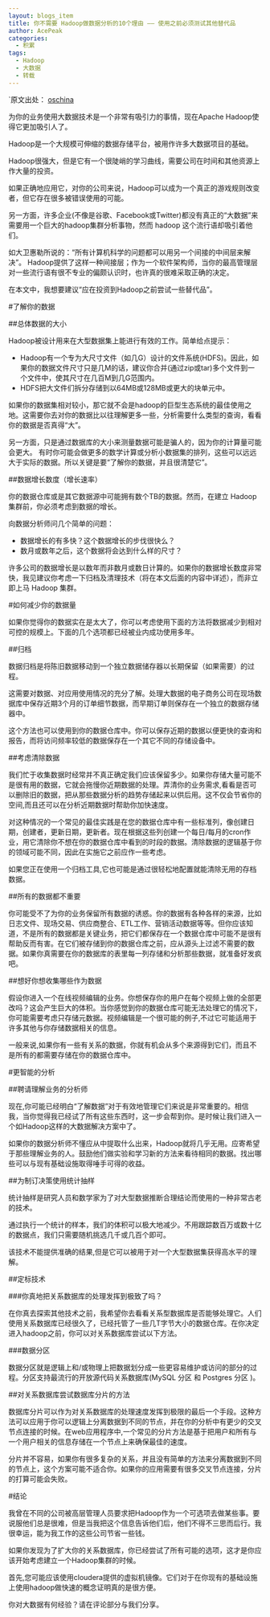 ```yaml
---
layout: blogs_item
title: 你不需要 Hadoop做数据分析的10个理由 —— 使用之前必须测试其他替代品
author: AcePeak
categories:
  - 积累
tags:
  - Hadoop
  - 大数据
  - 转载
---
```


`原文出处： [oschina](http://www.oschina.net/translate/hadoop-when-to-use)

为你的业务使用大数据技术是一个非常有吸引力的事情，现在Apache Hadoop使得它更加吸引人了。

Hadoop是一个大规模可伸缩的数据存储平台，被用作许多大数据项目的基础。

Hadoop很强大，但是它有一个很陡峭的学习曲线，需要公司在时间和其他资源上作大量的投资。

如果正确地应用它，对你的公司来说，Hadoop可以成为一个真正的游戏规则改变者，但它存在很多被错误使用的可能。

另一方面，许多企业(不像是谷歌、Facebook或Twitter)都没有真正的“大数据”来需要用一个巨大的hadoop集群分析事物，然而 hadoop 这个流行语却吸引着他们。

如大卫惠勒所说的：“所有计算机科学的问题都可以用另一个间接的中间层来解决”。 Hadoop提供了这样一种间接层；作为一个软件架构师，当你的最高管理层对一些流行语有很不专业的偏颇认识时，也许真的很难采取正确的决定。

在本文中，我想要建议“应在投资到Hadoop之前尝试一些替代品”。


#了解你的数据

##总体数据的大小

Hadoop被设计用来在大型数据集上能进行有效的工作。简单给点提示：

* Hadoop有一个专为大尺寸文件（如几G）设计的文件系统(HDFS)。因此，如果你的数据文件尺寸只是几M的话，建议你合并(通过zip或tar)多个文件到一个文件中，使其尺寸在几百M到几G范围内。
* HDFS把大文件们拆分存储到以64MB或128MB或更大的块单元中。

如果你的数据集相对较小，那它就不会是hadoop的巨型生态系统的最佳使用之地。这需要你去对你的数据比以往理解更多一些，分析需要什么类型的查询，看看你的数据是否真得“大”。

另一方面，只是通过数据库的大小来测量数据可能是骗人的，因为你的计算量可能会更大。 有时你可能会做更多的数学计算或分析小数据集的排列，这些可以远远大于实际的数据。所以关键是要“了解你的数据，并且很清楚它”。


##数据增长数度（增长速率）

你的数据仓库或是其它数据源中可能拥有数个TB的数据。然而，在建立 Hadoop 集群前，你必须考虑到数据的增长。

向数据分析师问几个简单的问题：

* 数据增长的有多快？这个数据增长的步伐很快么？
* 数月或数年之后，这个数据将会达到什么样的尺寸？

许多公司的数据增长是以数年而非数月或数日计算的。如果你的数据增长数度非常快，我见建议你考虑一下归档及清理技术（将在本文后面的内容中详述），而非立即上马 Hadoop 集群。


#如何减少你的数据量

如果你觉得你的数据实在是太大了，你可以考虑使用下面的方法将数据减少到相对可控的规模上。下面的几个选项都已经被业内成功使用多年。


##归档

数据归档是将陈旧数据移动到一个独立数据储存器以长期保留（如果需要）的过程。

这需要对数据、对应用使用情况的充分了解。处理大数据的电子商务公司在现场数据库中保存近期3个月的订单细节数据，而早期订单则保存在一个独立的数据存储器中。

这个方法也可以使用到你的数据仓库中。你可以保存近期的数据以便更快的查询和报告，而将访问频率较低的数据保存在一个其它不同的存储设备中。

##考虑清除数据

我们忙于收集数据时经常并不真正确定我们应该保留多少。如果你存储大量可能不是很有用的数据，它就会拖慢你近期数据的处理。弄清你的业务需求,看看是否可以删除旧的数据，把从那些数据分析的趋势存储起来以供后用。这不仅会节省你的空间,而且还可以在分析近期数据时帮助你加快速度。

对这种情况的一个常见的最佳实践是在您的数据仓库中有一些标准列，像创建日期，创建者，更新日期，更新者。现在根据这些列创建一个每日/每月的cron作业，用它清除你不想在你的数据仓库中看到的时段的数据。清除数据的逻辑基于你的领域可能不同，因此在实施它之前应作一些考虑。

如果您正在使用一个归档工具,它也可能是通过很轻松地配置就能清除无用的存档数据。

##所有的数据都不重要

你可能受不了为你的业务保留所有数据的诱惑。你的数据有各种各样的来源，比如日志文件、现场交易、供应商整合、ETL工作、营销活动数据等等。但你应该知道，不是所有的数据都是关键业务，把它们都保存在一个数据仓库中可能不是很有帮助反而有害。在它们被存储到你的数据仓库之前，应从源头上过滤不需要的数据。如果你真需要在你的数据库的表里每一列存储和分析那些数据，就准备好发疯吧。

##想好你想收集哪些作为数据

假设你进入一个在线视频编辑的业务。你想保存你的用户在每个视频上做的全部更改吗？这会产生巨大的体积。当你感觉到你的数据仓库可能无法处理它的情况下，你可能需要考虑只存储元数据。视频编辑是一个很可能的例子,不过它可能适用于许多其他与你存储数据相关的信息。

一般来说,如果你有一些有关系的数据，你就有机会从多个来源得到它们，而且不是所有的都需要存储在你的数据仓库中。


#更智能的分析

##聘请理解业务的分析师

现在,你可能已经明白“了解数据”对于有效地管理它们来说是非常重要的。相信我，当你觉得我已经试了所有这些东西时，这一步会帮到你。是时候让我们进入一个如Hadoop这样的大数据解决方案中了。

如果你的数据分析师不懂应从中提取什么出来，Hadoop就将几乎无用。应寄希望于那些理解业务的人。鼓励他们做实验和学习新的方法来看待相同的数据。找出哪些可以与现有基础设施取得唾手可得的收益。

##为制订决策使用统计抽样

统计抽样是研究人员和数学家为了对大型数据推断合理结论而使用的一种非常古老的技术。

通过执行一个统计的样本，我们的体积可以极大地减少。不用跟踪数百万或数十亿的数据点，我们只需要随机挑选几千或几百个即可。

该技术不能提供准确的结果,但是它可以被用于对一个大型数据集获得高水平的理解。

##定标技术

###你真地把关系数据库的处理发挥到极致了吗？

在你真去探索其他技术之前，我希望你去看看关系型数据库是否能够处理它。人们使用关系数据库已经很久了，已经托管了一些几T字节大小的数据仓库。在你决定进入hadoop之前，你可以对关系数据库尝试以下方法。

###数据分区

数据分区就是逻辑上和/或物理上把数据划分成一些更容易维护或访问的部分的过程。分区支持最流行的开放源代码关系数据库(MySQL 分区 和 Postgres 分区 )。

##对关系数据库尝试数据库分片的方法

数据库分片可以作为对关系数据库的处理速度发挥到极限的最后一个手段。这种方法可以应用于你可以逻辑上分离数据到不同的节点，并在你的分析中有更少的交叉节点连接的时候。在web应用程序中,一个常见的分片方法是基于把用户和所有与一个用户相关的信息存储在一个节点上来确保最佳的速度。

分片并不容易，如果你有很多复杂的关系，并且没有简单的方法来分离数据到不同的节点上，这个方案可能不适合你。如果你的应用需要有很多交叉节点连接，分片的打算可能会失败。

#结论

我曾在不同的公司被高层管理人员要求把Hadoop作为一个可选项去做某些事。要说服他们总是很难，但是当我把这个信息告诉他们后，他们不得不三思而后行。我很幸运，能为我工作的这些公司节省一些钱。

如果你发现为了扩大你的关系数据库，你已经尝试了所有可能的选项，这才是你应该开始考虑建立一个Hadoop集群的时候。

首先,您可能应该使用cloudera提供的虚拟机镜像。它们对于在你现有的基础设施上使用hadoop做快速的概念证明真的是很方便。

你对大数据有何经验？请在评论部分与我们分享。
